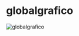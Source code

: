 # globalgrafico

![globalgrafico](https://github.com/flormariavilla/globalgrafico/assets/122563387/dadf2cf9-d23b-4fe2-85b5-9a2ee69c3cbf)
